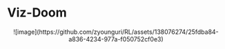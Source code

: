# Viz-Doom
<p align="center">
	![image](https://github.com/zyounguri/RL/assets/138076274/25fdba84-a836-4234-977a-f050752cf0e3)

